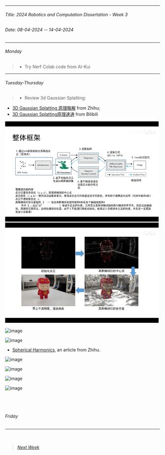 ----------
###### Title: 2024 Robotics and Computation Dissertation - Week 3
###### Date: 08-04-2024 -- 14-04-2024
----------
###### Monday
> - Try Nerf Colab code from AI-Kui
&nbsp;
----------
###### Tuesday-Thursday
> - Review 3d Gaussian Splatting:

- [3D Gaussian Splatting 原理略解](https://zhuanlan.zhihu.com/p/675326584) from Zhihu;
- [3D Gaussian Splatting原理速通](https://www.bilibili.com/video/BV11e411n79b/?spm_id_from=333.788&vd_source=aadb706e826763a9918b53d9c0ee3f26) from Bilibili

<img src="3dgs_frame.png" alt="cecum_t1_b_model" width="500" height="325">
<img src="3dgs_process.png" alt="cecum_t1_b_model" width="500" height="325">

![image](https://github.com/QinyanGong/MScRoboticsandComputationDissertation/assets/74662060/3166bb90-3e9c-4cb5-b112-12dcf0ee6401)

![image](https://github.com/QinyanGong/MScRoboticsandComputationDissertation/assets/74662060/078ee63a-2fc6-4a3c-9bac-3ebde85adc63)

- [Spherical Harmonics](https://zhuanlan.zhihu.com/p/50208005), an article from Zhihu.

![image](https://github.com/QinyanGong/MScRoboticsandComputationDissertation/assets/74662060/78360cdb-697d-47a1-b6bf-f37106038af6)

![image](https://github.com/QinyanGong/MScRoboticsandComputationDissertation/assets/74662060/7112dd89-5b53-4247-a6cf-198d4faad424)

![image](https://github.com/QinyanGong/MScRoboticsandComputationDissertation/assets/74662060/4e1b578c-374f-4884-acc2-0f348f27eaef)

![image](https://github.com/QinyanGong/MScRoboticsandComputationDissertation/assets/74662060/c62b79de-dc8a-4ca3-9b27-2fd1b14effbd)

&nbsp;
----------
###### Friday
----------
&nbsp;
> ###### [Next Week](Week4.md)

